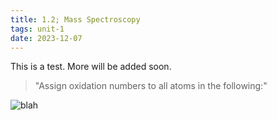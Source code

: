 ```yaml
---
title: 1.2; Mass Spectroscopy
tags: unit-1
date: 2023-12-07
---
```



This is a test. More will be added soon.

> "Assign oxidation numbers to all atoms in the following:"

![blah](https://external-content.duckduckgo.com/iu/?u=https%3A%2F%2Fupload.wikimedia.org%2Fwikipedia%2Fcommons%2F3%2F39%2FPeriodic_table_large.png&f=1&nofb=1&ipt=8349d29e349723d808b51bebabcfba4f2439210feda479a7a489774df21c7eee&ipo=images)
